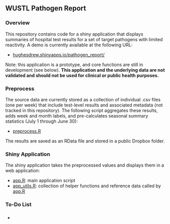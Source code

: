 ## WUSTL Pathogen Report

### Overview
This repository contains code for a shiny application that displays summaries of hospital test results for a set of target pathogens with limited reactivity. A demo is currently available at the following URL:

- [hughesdrew.shinyapps.io/pathogen_report/](https://hughesdrew.shinyapps.io/pathogen_report/)

Note: this application is a prototype, and core functions are still in development (see below). **This application and the underlying data are not validated and should not be used for clinical or public health purposes.**

### Preprocess
The source data are currently stored as a collection of individual .csv files (one per week) that include test-level results and associated metadata (not tracked in this repository). The following script aggregates these results, adds week and month labels, and pre-calculates seasonal summary statistics (July 1 through June 30):

- [preprocess.R](code/preprocess/preprocess.R)

The results are saved as an RData file and stored in a public Dropbox folder.

### Shiny Application

The shiny application takes the preprocessed values and displays them in a web application:

- [app.R](code/app/app.R): main application script
- [app_utils.R](code/app/app_utils.R): collection of helper functions and reference data called by [app.R](code/app/app.R)

### To-Do List

- ###
